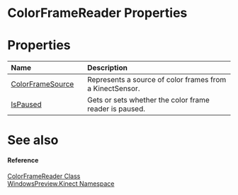 ColorFrameReader Properties  
===========================  

<span id="publicpropertiesSection"></span>

Properties  
==========  

<table>
<colgroup>
<col width="30%" />
<col width="60%" />
</colgroup>
<thead>
<tr class="header">
<th align="left">Name</th>
<th align="left">Description</th>
</tr>
</thead>
<tbody>
<tr class="odd">
<td align="left"><a href="Properties/ColorFrameSource_Property.md">ColorFrameSource</a></td>
<td align="left">Represents a source of color frames from a KinectSensor.</td>
</tr>
<tr class="even">
<td align="left"><a href="Properties/IsPaused_Property.md">IsPaused</a></td>
<td align="left">Gets or sets whether the color frame reader is paused.</td>
</tr>
</tbody>
</table>

<span id="ID4EI"></span>

See also  
========  

<span id="ID4EK"></span>
#### Reference  

[ColorFrameReader Class](../ColorFrameReader_Class.md)  
 [WindowsPreview.Kinect Namespace](../../Kinect.md)  



<!--Please do not edit the data in the comment block below.-->
<!--
TOCTitle : ColorFrameReader Properties
RLTitle : ColorFrameReader Properties
KeywordK : ColorFrameReader class, properties
KeywordA : Properties.T:WindowsPreview.Kinect.ColorFrameReader
AssetID : Properties.T:WindowsPreview.Kinect.ColorFrameReader
Locale : en-us
CommunityContent : 1
TargetOS : Windows
TopicType : kbSyntax
DocSet : K4Wv2
ProjType : K4Wv2Proj
Technology : Kinect for Windows
Product : Kinect for Windows SDK v2
productversion : 20
-->
